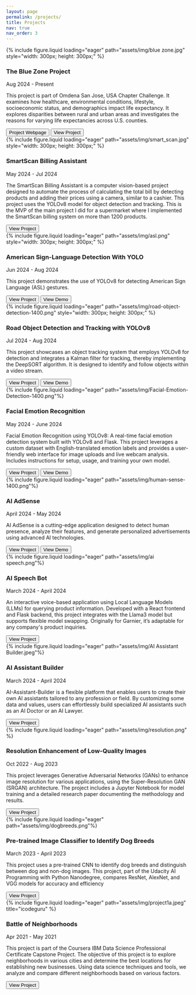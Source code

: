 ```yaml
---
layout: page
permalink: /projects/
title: Projects
nav: true
nav_order: 3
---
```


<div class="project0">
    <div class="image-container0">
        {% include figure.liquid loading="eager" path="assets/img/blue zone.jpg" style="width: 300px; height: 300px;"  %}
    </div>
    <div class="project-details0">
        <div class="heading">
        <h3>The Blue Zone Project</h3>
        <span class="timeline">Aug 2024 - Present</span>
        </div>
        <p>This project is part of Omdena San Jose, USA Chapter Challenge. It examines how healthcare, environmental conditions, lifestyle, socioeconomic status, and demographics impact life expectancy. It explores disparities between rural and urban areas and investigates the reasons for varying life expectancies across U.S. counties.</p>
        <a href="https://www.omdena.com/chapter-challenges/the-blue-zone-project-identifying-counties-with-the-highest-life-expectancies-in-us"><button>Project Webpage</button></a>
        <a href="https://dagshub.com/Omdena/SanJoseUSAChapter_BlueZoneProject"><button>View Project</button></a>
    </div>
</div>

<div class="project0">
    <div class="image-container0">
        {% include figure.liquid loading="eager" path="assets/img/smart_scan.jpg" style="width: 300px; height: 300px;" %}
    </div>
    <div class="project-details0">
        <div class="heading">
        <h3>SmartScan Billing Assistant</h3>
        <span class="timeline">May 2024 - Jul 2024</span>
        </div>
        <p>The SmartScan Billing Assistant is a computer vision-based project designed to automate the process of calculating the total bill by detecting products and adding their prices using a camera, similar to a cashier. This project uses the YOLOv8 model for object detection and tracking. This is the MVP of the main project I did for a supermarket where I implemented the SmartScan billing system on more than 1200 products.</p>
        <a href="https://github.com/hasnain3142/SmartScan-Billing-Assistant"><button>View Project</button></a>
    </div>
</div>

<div class="project0">
    <div class="image-container0">
        {% include figure.liquid loading="eager" path="assets/img/asl.png" style="width: 300px; height: 300px;"  %}
    </div>
    <div class="project-details0">
        <div class="heading">
        <h3>American Sign-Language Detection With YOLO</h3>
        <span class="timeline">Jun 2024 - Aug 2024</span>
        </div>
        <p> This project demonstrates the use of YOLOv8 for detecting American Sign Language (ASL) gestures.</p>
        <a href="https://github.com/hasnain3142/American-Sign-Language-Detection"><button>View Project</button></a>
        <a href="https://github.com/user-attachments/assets/6564970b-b950-4be9-8606-b2a5b63e0d39"><button>View Demo</button></a>
    </div>
</div>


<div class="project0">
    <div class="image-container0">
        {% include figure.liquid loading="eager" path="assets/img/road-object-detection-1400.png" style="width: 300px; height: 300px;"  %}
    </div>
    <div class="project-details0">
        <div class="heading">
        <h3>Road Object Detection and Tracking with YOLOv8</h3>
        <span class="timeline">Jul 2024 - Aug 2024</span>
        </div>
        <p>This project showcases an object tracking system that employs YOLOv8 for detection and integrates a Kalman filter for tracking, thereby implementing the DeepSORT algorithm. It is designed to identify and follow objects within a video stream.</p>
        <a href="https://github.com/hasnain3142/Road-Objects-Tracking-System-with-YOLOv8"><button>View Project</button></a>
        <a href="https://github.com/user-attachments/assets/28b75fbd-2915-4bde-b23e-5ad19dc6ce17"><button>View Demo</button></a>
    </div>
</div>

<div class="project0">
    <div class="image-container0">
        {% include figure.liquid loading="eager" path="assets/img/Facial-Emotion-Detection-1400.png"%}
    </div>
    <div class="project-details0">
        <div class="heading">
        <h3>Facial Emotion Recognition</h3>
        <span class="timeline">May 2024 - June 2024</span>
        </div>
        <p>Facial Emotion Recognition using YOLOv8: A real-time facial emotion detection system built with YOLOv8 and Flask. This project leverages a custom dataset with English-translated emotion labels and provides a user-friendly web interface for image uploads and live webcam analysis. Includes instructions for setup, usage, and training your own model.</p>
        <a href="https://github.com/hasnain3142/Facial-Emotion-Recognition"><button>View Project</button></a>
        <a href="https://github.com/user-attachments/assets/4994b6ab-7dfc-41cc-88d9-b690a8a25bcc"><button>View Demo</button></a>
    </div>
</div>

<div class="project0">
    <div class="image-container0">
        {% include figure.liquid loading="eager" path="assets/img/human-sense-1400.png"%}
    </div>
    <div class="project-details0">
        <div class="heading">
        <h3>AI AdSense</h3>
        <span class="timeline">April 2024 - May 2024</span>
        </div>
        <p>AI AdSense is a cutting-edge application designed to detect human presence, analyze their features, and generate personalized advertisements using advanced AI technologies.</p>
        <a href="https://github.com/hasnain3142/AI-AdSense"><button>View Project</button></a>
        <a href="https://github.com/user-attachments/assets/d3f08d45-3e94-42f3-a3e7-4601874ea0de"><button>View Demo</button></a>
    </div>
</div>

<div class="project0">
    <div class="image-container0">
        {% include figure.liquid loading="eager" path="assets/img/ai speech.png"%}
    </div>
    <div class="project-details0">
        <div class="heading">
        <h3>AI Speech Bot</h3>
        <span class="timeline">March 2024 - April 2024</span>
        </div>
        <p>An interactive voice-based application using Local Language Models (LLMs) for querying product information. Developed with a React frontend and Flask backend, this project integrates with the Llama3 model but supports flexible model swapping. Originally for Garnier, it’s adaptable for any company's product inquiries.</p>
        <a href="https://github.com/hasnain3142/AI-Speech-Bot"><button>View Project</button></a>
    </div>
</div>

<div class="project0">
    <div class="image-container0">
        {% include figure.liquid loading="eager" path="assets/img/AI Assistant Builder.jpeg"%}
    </div>
    <div class="project-details0">
        <div class="heading">
        <h3>AI Assistant Builder</h3>
        <span class="timeline">March 2024 - April 2024</span>
        </div>
        <p>AI-Assistant-Builder is a flexible platform that enables users to create their own AI assistants tailored to any profession or field. By customizing some data and values, users can effortlessly build specialized AI assistants such as an AI Doctor or an AI Lawyer.</p>
        <a href="https://github.com/hasnain3142/AI-Assistant-Builder"><button>View Project</button></a>
    </div>
</div>

<div class="project0">
    <div class="image-container0">
        {% include figure.liquid loading="eager" path="assets/img/resolution.png" %}
    </div>
    <div class="project-details0">
        <div class="heading">
        <h3>Resolution Enhancement of Low-Quality Images</h3>
        <span class="timeline">Oct 2022 - Aug 2023</span>
        </div>
        <p>This project leverages Generative Adversarial Networks (GANs) to enhance image resolution for various applications, using the Super-Resolution GAN (SRGAN) architecture. The project includes a Jupyter Notebook for model training and a detailed research paper documenting the methodology and results.</p>
        <a href="https://github.com/hasnain3142/Resolution-Enhancement-of-Low-Quality-Images"><button>View Project</button></a>
    </div>
</div>

<div class="project0">
    <div class="image-container0">
        {% include figure.liquid loading="eager" path="assets/img/dogbreeds.png"%}
    </div>
    <div class="project-details0">
        <div class="heading">
        <h3>Pre-trained Image Classifier to Identify Dog Breeds</h3>
        <span class="timeline">March 2023 - April 2023</span>
        </div>
        <p>This project uses a pre-trained CNN to identify dog breeds and distinguish between dog and non-dog images. This project, part of the Udacity AI Programming with Python Nanodegree, compares ResNet, AlexNet, and VGG models for accuracy and efficiency</p>
        <a href="https://github.com/hasnain3142/Image-Classification-for-a-City-Dog-Show"><button>View Project</button></a>
    </div>
</div>

<div class="project0">
    <div class="image-container0">
        {% include figure.liquid loading="eager" path="assets/img/project1a.jpeg" title="icodeguru" %}
    </div>
    <div class="project-details0">
        <div class="heading">
        <h3>Battle of Neighborhoods</h3>
        <span class="timeline">Apr 2021 - May 2021</span>
        </div>
        <p>This project is part of the Coursera IBM Data Science Professional Certificate Capstone Project. The objective of this project is to explore neighborhoods in various cities and determine the best locations for establishing new businesses. Using data science techniques and tools, we analyze and compare different neighborhoods based on various factors.</p>
        <a href="https://github.com/hasnain3142/Battle-of-Neighborhoods"><button>View Project</button></a>
    </div>
</div>
